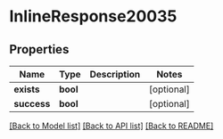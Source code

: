 # InlineResponse20035

## Properties
Name | Type | Description | Notes
------------ | ------------- | ------------- | -------------
**exists** | **bool** |  | [optional] 
**success** | **bool** |  | [optional] 

[[Back to Model list]](../../README.md#documentation-for-models) [[Back to API list]](../../README.md#documentation-for-api-endpoints) [[Back to README]](../../README.md)

